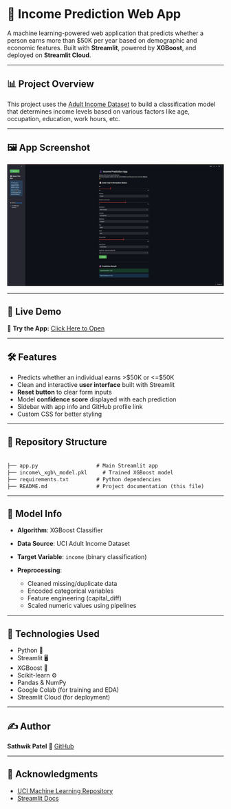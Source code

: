# 💼 Income Prediction Web App

A machine learning-powered web application that predicts whether a person earns more than \$50K per year based on demographic and economic features. Built with **Streamlit**, powered by **XGBoost**, and deployed on **Streamlit Cloud**.

---

## 📊 Project Overview

This project uses the [Adult Income Dataset](https://archive.ics.uci.edu/ml/datasets/adult) to build a classification model that determines income levels based on various factors like age, occupation, education, work hours, etc.

---

## 🖼️ App Screenshot

![Income Prediction Web App Screenshot](screenshots/app_screenshot.png)

---

## 🚀 Live Demo

🔗 **Try the App:** [Click Here to Open](https://income-prediction-app-bivq7fi4jjlwd9iau6tcz4.streamlit.app/)

---

## 🛠️ Features

- Predicts whether an individual earns >\$50K or <=\$50K
- Clean and interactive **user interface** built with Streamlit
- **Reset button** to clear form inputs
- Model **confidence score** displayed with each prediction
- Sidebar with app info and GitHub profile link
- Custom CSS for better styling

---

## 📁 Repository Structure

```

├── app.py                   # Main Streamlit app
├── income\_xgb\_model.pkl     # Trained XGBoost model
├── requirements.txt         # Python dependencies
├── README.md                # Project documentation (this file)

````

---

## 🧠 Model Info

* **Algorithm**: XGBoost Classifier
* **Data Source**: UCI Adult Income Dataset
* **Target Variable**: `income` (binary classification)
* **Preprocessing**:

  * Cleaned missing/duplicate data
  * Encoded categorical variables
  * Feature engineering (capital\_diff)
  * Scaled numeric values using pipelines

---

## 📌 Technologies Used

* Python 🐍
* Streamlit 🖥️
* XGBoost 🌲
* Scikit-learn ⚙️
* Pandas & NumPy
* Google Colab (for training and EDA)
* Streamlit Cloud (for deployment)

---

## ✍️ Author

**Sathwik Patel**
🔗 [GitHub](https://github.com/SathwikPatel12)

---

## 🙌 Acknowledgments

* [UCI Machine Learning Repository](https://archive.ics.uci.edu/ml/datasets/adult)
* [Streamlit Docs](https://docs.streamlit.io)

